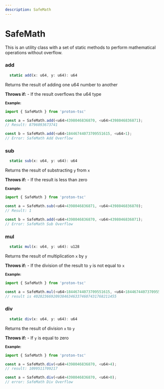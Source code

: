 ```yaml
---
description: SafeMath
---
```


# SafeMath

This is an utility class with a set of static methods to perform mathematical operations without overflow.

### add
```ts
  static add(x: u64, y: u64): u64
  ```
  Returns the result of adding one u64 number to another

  **Throws if:**
    - If the result overflows the u64 type

  <sub>**Example:**</sub>
  ```ts
  import { SafeMath } from 'proton-tsc'
  
  const a = SafeMath.add(<u64>4398046836870, <u64>4398046836871);
  // Result: 8796093673741

  const b = SafeMath.add(<u64>18446744073709551615, <u64>1);
  // Error: SafeMath Add Overflow
  ```

### sub
```ts
  static sub(x: u64, y: u64): u64
  ```
  Returns the result of substracting `y` from `x`

  **Throws if:**
    - If the result is less than zero

  <sub>**Example:**</sub>
  ```ts
  import { SafeMath } from 'proton-tsc'
  
  const a = SafeMath.sub(<u64>4398046836871, <u64>4398046836870);
  // Result: 1

  const b = SafeMath.add(<u64>4398046836870, <u64>4398046836871);
  // Error: SafeMath Sub Overflow
  ```

### mul
```ts
  static mul(x: u64, y: u64): u128
  ```
  Returns the result of multiplication `x` by `y`

  **Throws if:**
    - If the division of the result to `y` is not equal to `x` 

  <sub>**Example:**</sub>
  ```ts
  import { SafeMath } from 'proton-tsc'
  
  const a = SafeMath.mul(<u64>18446744073709551615, <u64>18446744073709551615);
  // result is 40282366920938463463374607431768211455
  ```

### div
```ts
  static div(x: u64, y: u64): u64
  ```
  Returns the result of division `x` to `y`

  **Throws if:**
    - If `y` is equal to zero

  <sub>**Example:**</sub>
  ```ts
  import { SafeMath } from 'proton-tsc'
  
  const a = SafeMath.div(<u64>4398046836870, <u64>4);
  // result: 1099511709217

  const a = SafeMath.div(<u64>4398046836870, <u64>0);
  // error: SafeMath Div Overflow
  ```


